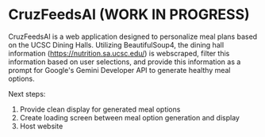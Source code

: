 # CruzFeedsAI (WORK IN PROGRESS)
CruzFeedsAI is a web application designed to personalize meal plans based on the UCSC Dining Halls. Utilizing BeautifulSoup4, the dining hall information (https://nutrition.sa.ucsc.edu/) is webscraped, filter this information based on user selections, and provide this information as a prompt for Google's Gemini Developer API to generate healthy meal options. 

Next steps:
1. Provide clean display for generated meal options
2. Create loading screen between meal option generation and display
3. Host website 
